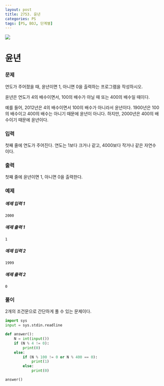 ```yaml
---
layout: post
title: 2753. 윤년
categories: PS
tags: [PS, BOJ, 단계별]
---
```


<img src="https://onlinejudgeimages.s3-ap-northeast-1.amazonaws.com/images/boj-og.png" />

# 윤년

### 문제

연도가 주어졌을 때, 윤년이면 1, 아니면 0을 출력하는 프로그램을 작성하시오.

윤년은 연도가 4의 배수이면서, 100의 배수가 아닐 때 또는 400의 배수일 때이다.

예를 들어, 2012년은 4의 배수이면서 100의 배수가 아니라서 윤년이다. 1900년은 100의 배수이고 400의 배수는 아니기 때문에 윤년이 아니다. 하지만, 2000년은 400의 배수이기 때문에 윤년이다.

### 입력

첫째 줄에 연도가 주어진다. 연도는 1보다 크거나 같고, 4000보다 작거나 같은 자연수이다.

### 출력

첫째 줄에 윤년이면 1, 아니면 0을 출력한다.

### 예제

##### 예제 입력 1

```
2000
```

##### 예제 출력 1

```
1
```

##### 예제 입력 2

```
1999
```

##### 예제 출력 2

```
0
```

### 풀이

2개의 조건문으로 간단하게 풀 수 있는 문제이다.

```python
import sys
input = sys.stdin.readline

def answer():
    N = int(input())
    if (N % 4 != 0):
        print(0)
    else:
        if (N % 100 != 0 or N % 400 == 0):
            print(1)
        else:
            print(0)

answer()

```

